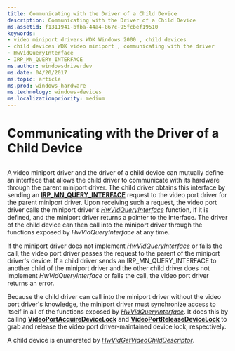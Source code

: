 ```yaml
---
title: Communicating with the Driver of a Child Device
description: Communicating with the Driver of a Child Device
ms.assetid: f1311941-bfba-44a4-867c-95fcbef19510
keywords:
- video miniport drivers WDK Windows 2000 , child devices
- child devices WDK video miniport , communicating with the driver
- HwVidQueryInterface
- IRP_MN_QUERY_INTERFACE
ms.author: windowsdriverdev
ms.date: 04/20/2017
ms.topic: article
ms.prod: windows-hardware
ms.technology: windows-devices
ms.localizationpriority: medium
---
```


# Communicating with the Driver of a Child Device


## <span id="ddk_communicating_with_the_driver_of_a_child_device_gg"></span><span id="DDK_COMMUNICATING_WITH_THE_DRIVER_OF_A_CHILD_DEVICE_GG"></span>


A video miniport driver and the driver of a child device can mutually define an interface that allows the child driver to communicate with its hardware through the parent miniport driver. The child driver obtains this interface by sending an [**IRP\_MN\_QUERY\_INTERFACE**](https://msdn.microsoft.com/library/windows/hardware/ff551687) request to the video port driver for the parent miniport driver. Upon receiving such a request, the video port driver calls the miniport driver's [*HwVidQueryInterface*](https://msdn.microsoft.com/library/windows/hardware/ff567358) function, if it is defined, and the miniport driver returns a pointer to the interface. The driver of the child device can then call into the miniport driver through the functions exposed by *HwVidQueryInterface* at any time.

If the miniport driver does not implement [*HwVidQueryInterface*](https://msdn.microsoft.com/library/windows/hardware/ff567358) or fails the call, the video port driver passes the request to the parent of the miniport driver's device. If a child driver sends an IRP\_MN\_QUERY\_INTERFACE to another child of the miniport driver and the other child driver does not implement *HwVidQueryInterface* or fails the call, the video port driver returns an error.

Because the child driver can call into the miniport driver without the video port driver's knowledge, the miniport driver must synchronize access to itself in all of the functions exposed by [*HwVidQueryInterface*](https://msdn.microsoft.com/library/windows/hardware/ff567358). It does this by calling [**VideoPortAcquireDeviceLock**](https://msdn.microsoft.com/library/windows/hardware/ff570174) and [**VideoPortReleaseDeviceLock**](https://msdn.microsoft.com/library/windows/hardware/ff570356) to grab and release the video port driver-maintained device lock, respectively.

A child device is enumerated by [*HwVidGetVideoChildDescriptor*](https://msdn.microsoft.com/library/windows/hardware/ff567341).

 

 





